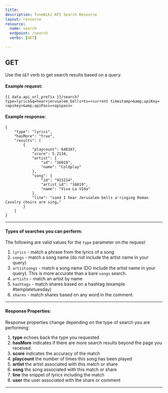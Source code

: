 ```yaml
---
title: 
description: TuneWiki API Search Resource
layout: resource
resource:
  name: search 
  endpoint: /search
  verbs: [GET]

---
```


## <a class="anchor" id="GET"></a>GET
Use the `GET` verb to get search results based on a query.

#### Example request:

    {{ data.api_url_prefix }}/search?type=lyrics&q=hear+jerusalem_bells+ts=<current timestamp>&amp;apiKey=<apikey>&amp;apiPass=<apipass>


#### Example response:


    {
        "type": "lyrics",
        "hasMore": "true",
        "results": [
            {
                "playcount": 648167,
                "score": 5.2134,
                "artist": {
                    "id": "16019",
                    "name": "Coldplay"
                },
                "song": {
                    "id": "915214",
                    "artist_id": "16019",
                    "name": "Viva La VIda"
                },
                "line": "sand I hear Jerusalem bells a'ringing Roman Cavalry choirs are sing…"
            }
        ]
    }

- - -

#### Types of searches you can perform:
The following are valid values for the `type` parameter on the request  

1. `lyrics` - match a phrase from the lyrics of a song
1. `songs` - match a song name (do not include the artist name in your query)
1. `artistsongs` - match a song name (DO include the artist name in your query).  This is more accurate than a bare `songs` search.
1. `artists` - match an artist by name
1. `hashtags` - match shares based on a hashtag (example #templatetuesday)
1. `shares` - match shares based on any word in the comment.

- - -

#### Response Properties:
Response properties change depending on the type of search you are performing:  

1. **type** echoes back the type you requested
1. **hasMore** indicates if there are more search results beyond the page you received.
1. **score** indicates the accuracy of the match
1. **playcount** the number of times this song has been played
1. **artist** the artist associated with this match or share
1. **song** the song associated with this match or share
1. **line** the snippet of lyrics including the match 
1. **user** the user associated with the share or comment

- - -
